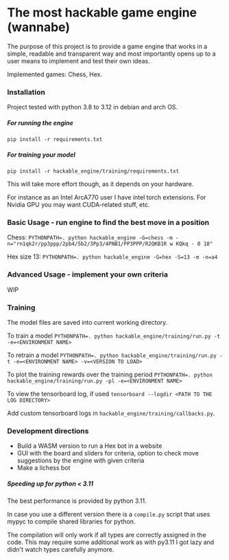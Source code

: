 # The most hackable game engine (wannabe)

The purpose of this project is to provide a game engine that works in a 
simple, readable and transparent way and most importantly opens up to a user means to 
implement and test their own ideas.

Implemented games: Chess, Hex.

### Installation

Project tested with python 3.8 to 3.12 in debian and arch OS.

##### For running the engine

`pip install -r requirements.txt`

##### For training your model

`pip install -r hackable_engine/training/requirements.txt`

This will take more effort though, as it depends on your hardware. 

For instance as an Intel ArcA770 user I have intel torch extensions. For Nvidia GPU you may want CUDA-related stuff, etc.

### Basic Usage - run engine to find the best move in a position

Chess:
`PYTHONPATH=. python hackable_engine -G=chess -m -n="rn1qk2r/pp3ppp/2pb4/5b2/3Pp3/4PNB1/PP3PPP/R2QKB1R w KQkq - 0 10"`

Hex size 13:
`PYTHONPATH=. python hackable_engine -G=hex -S=13 -m -n=a4`

### Advanced Usage - implement your own criteria

WIP

### Training

The model files are saved into current working directory.

To train a model
`PYTHONPATH=. python hackable_engine/training/run.py -t -e=<ENVIRONMENT NAME>`

To retrain a model
`PYTHONPATH=. python hackable_engine/training/run.py -t -e=<ENVIRONMENT NAME> -v=<VERSION TO LOAD>`

To plot the training rewards over the training period
`PYTHONPATH=. python hackable_engine/training/run.py -pl -e=<ENVIRONMENT NAME>`

To view the tensorboard log, if used
`tensorboard --logdir <PATH TO THE LOG DIRECTORY>`

Add custom tensorboard logs in `hackable_engine/training/callbacks.py`.

### Development directions

- Build a WASM version to run a Hex bot in a website
- GUI with the board and sliders for criteria, option to check move suggestions by the engine with given criteria
- Make a lichess bot

##### Speeding up for python < 3.11

The best performance is provided by python 3.11. 

In case you use a different version there is a `compile.py` script that uses mypyc to compile shared libraries for python.

The compilation will only work if all types are correctly assigned in the code. 
This may require some additional work as with py3.11 I got lazy and didn't watch types carefully anymore.

